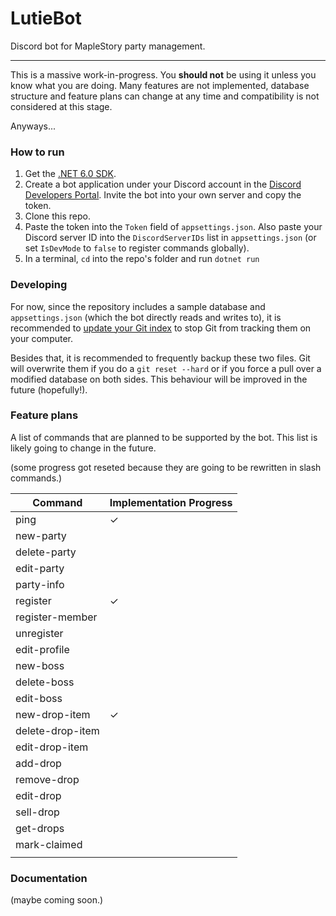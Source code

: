 ﻿# LutieBot

Discord bot for MapleStory party management. 

--- 

This is a massive work-in-progress. You **should not** be using it unless you know what you are doing. Many features are not implemented, database structure and feature plans can change at any time and compatibility is not considered at this stage. 

Anyways... 

### How to run

1. Get the [.NET 6.0 SDK](https://dotnet.microsoft.com/en-us/download).
2. Create a bot application under your Discord account in the [Discord Developers Portal](https://discord.com/developers/docs/intro). Invite the bot into your own server and copy the token.
3. Clone this repo. 
4. Paste the token into the `Token` field of `appsettings.json`. Also paste your Discord server ID into the `DiscordServerIDs` list in `appsettings.json` (or set `IsDevMode` to `false` to register commands globally). 
5. In a terminal, `cd` into the repo's folder and run `dotnet run`

### Developing 

For now, since the repository includes a sample database and `appsettings.json` (which the bot directly reads and writes to), it is recommended to [update your Git index](https://stackoverflow.com/questions/17195861/undo-git-update-index-assume-unchanged-file) to stop Git from tracking them on your computer. 

Besides that, it is recommended to frequently backup these two files. Git will overwrite them if you do a `git reset --hard` or if you force a pull over a modified database on both sides. This behaviour will be improved in the future (hopefully!). 

### Feature plans

A list of commands that are planned to be supported by the bot. This list is likely going to change in the future. 

(some progress got reseted because they are going to be rewritten in slash commands.)

| Command       	| Implementation Progress 	|
|------------------ |-------------------------	|
| ping           	| ✓                       	|
| new-party     	|                         	|
| delete-party  	|                         	|
| edit-party    	|                         	|
| party-info    	|                         	|
| register       	| ✓                        	|
| register-member   |                           |
| unregister   	    |                         	|
| edit-profile      |                           |
| new-boss          |                           |
| delete-boss       |                           |
| edit-boss         |                           |
| new-drop-item     | ✓                         |
| delete-drop-item  |                           |
| edit-drop-item    |                           |
| add-drop      	|                       	|
| remove-drop   	|                         	|
| edit-drop     	|                         	|
| sell-drop     	|                         	|
| get-drops     	|                         	|
| mark-claimed     	|                         	|
|               	|                         	|

### Documentation 

(maybe coming soon.)

